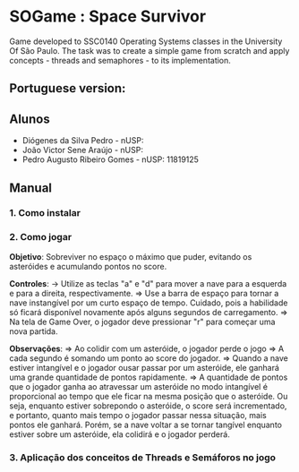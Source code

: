 # SOGame : Space Survivor

Game developed to SSC0140 Operating Systems classes in the University Of São Paulo. The task was to create a simple game from scratch and apply concepts - threads 
and semaphores - to its implementation.

## Portuguese version:

## Alunos 
 * Diógenes da Silva Pedro - nUSP:
 * João Victor Sene Araújo - nUSP:
 * Pedro Augusto Ribeiro Gomes - nUSP: 11819125

## Manual

### 1. Como instalar

### 2. Como jogar

**Objetivo**: Sobreviver no espaço o máximo que puder, evitando os asteróides e acumulando pontos no score.

**Controles**: 
  &rarr; Utilize as teclas "a" e "d" para mover a nave para a esquerda e para a direita, respectivamente. 
  => Use a barra de espaço para tornar a nave instangível por um curto espaço de tempo. Cuidado, pois a habilidade só ficará disponível novamente após alguns segundos de carregamento.
  => Na tela de Game Over, o jogador deve pressionar "r" para começar uma nova partida.

**Observações**:
  => Ao colidir com um asteróide, o jogador perde o jogo
  => A cada segundo é somando um ponto ao score do jogador.
  => Quando a nave estiver intangível e o jogador ousar passar por um asteróide, ele ganhará uma grande quantidade de pontos rapidamente.
  => A quantidade de pontos que o jogador ganha ao atravessar um asteróide no modo intangível é proporcional ao tempo que ele ficar na mesma posição que o asteróide. Ou seja, enquanto estiver sobrepondo o asteróide, o score será incrementado, e portanto, quanto mais tempo o jogador passar nessa situação, mais pontos ele ganhará. Porém, se a nave voltar a se tornar tangível enquanto estiver sobre um asteróide, ela colidirá e o jogador perderá.
 

### 3. Aplicação dos conceitos de Threads e Semáforos no jogo
